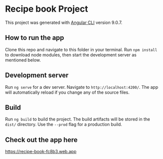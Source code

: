 # Recipe book Project

This project was generated with [Angular CLI](https://github.com/angular/angular-cli) version 9.0.7.

## How to run the app

Clone this repo and navigate to this folder in your terminal. Run `npm install` to download node modules, then start the development server as mentioned below.

## Development server

Run `ng serve` for a dev server. Navigate to `http://localhost:4200/`. The app will automatically reload if you change any of the source files.

## Build

Run `ng build` to build the project. The build artifacts will be stored in the `dist/` directory. Use the `--prod` flag for a production build.

## Check out the app here
https://recipe-book-fc8b3.web.app

